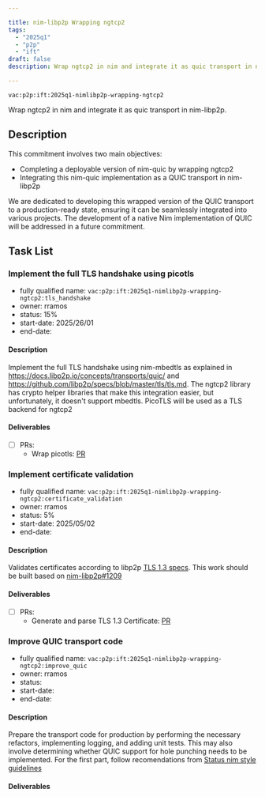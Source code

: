 ```yaml
---

title: nim-libp2p Wrapping ngtcp2
tags:
  - "2025q1"
  - "p2p"
  - "ift"
draft: false
description: Wrap ngtcp2 in nim and integrate it as quic transport in nim-libp2p.

---
```


`vac:p2p:ift:2025q1-nimlibp2p-wrapping-ngtcp2`

Wrap ngtcp2 in nim and integrate it as quic transport in nim-libp2p.

## Description

This commitment involves two main objectives:

*  Completing a deployable version of nim-quic by wrapping ngtcp2
*  Integrating this nim-quic implementation as a QUIC transport in nim-libp2p

We are dedicated to developing this wrapped version of the QUIC transport to a production-ready state,
ensuring it can be seamlessly integrated into various projects.
The development of a native Nim implementation of QUIC will be addressed in a future commitment.

## Task List

### Implement the full TLS handshake using picotls

* fully qualified name: `vac:p2p:ift:2025q1-nimlibp2p-wrapping-ngtcp2:tls_handshake`
* owner: rramos
* status: 15%
* start-date: 2025/26/01
* end-date:

#### Description
Implement the full TLS handshake using nim-mbedtls as explained in https://docs.libp2p.io/concepts/transports/quic/ and https://github.com/libp2p/specs/blob/master/tls/tls.md.
The ngtcp2 library has crypto helper libraries that make this integration easier, but unfortunately, it doesn't support mbedtls. PicoTLS will be used as a TLS backend for
ngtcp2

#### Deliverables
- [ ] PRs:
  - Wrap picotls: [PR](https://github.com/vacp2p/nim-ngtcp2/pull/10)


### Implement certificate validation

* fully qualified name: `vac:p2p:ift:2025q1-nimlibp2p-wrapping-ngtcp2:certificate_validation`
* owner: rramos
* status: 5%
* start-date: 2025/05/02
* end-date:

#### Description
Validates certificates according to libp2p [TLS 1.3 specs](https://github.com/libp2p/specs/blob/master/tls/tls.md). 
This work should be built based on [nim-libp2p#1209](https://github.com/vacp2p/nim-libp2p/pull/1209)

#### Deliverables
- [ ] PRs:
  - Generate and parse TLS 1.3 Certificate: [PR](https://github.com/vacp2p/nim-libp2p/pull/1209)


### Improve QUIC transport code

* fully qualified name: `vac:p2p:ift:2025q1-nimlibp2p-wrapping-ngtcp2:improve_quic`
* owner: rramos
* status: 
* start-date: 
* end-date:

#### Description
Prepare the transport code for production by performing the necessary refactors, implementing logging, and adding unit tests. This may also involve determining whether QUIC support for hole punching needs to be implemented. For the first part, follow recomendations from [Status nim style guidelines](https://status-im.github.io/nim-style-guide/)

#### Deliverables
